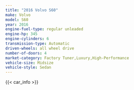 ```yaml
---
title: "2016 Volvo S60"
make: Volvo
model: S60
year: 2016
engine-fuel-type: regular unleaded
engine-hp: 345
engine-cylinders: 6
transmission-type: Automatic
driven-wheels: all wheel drive
number-of-doors: 4
market-category: Factory Tuner,Luxury,High-Performance
vehicle-size: Midsize
vehicle-style: Sedan
---
```


{{< car_info >}}
